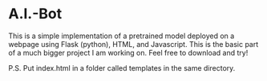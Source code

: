# A.I.-Bot

This is a simple implementation of a pretrained model deployed on a webpage using Flask (python), HTML, and Javascript. This is the basic part of a much bigger project I am working on. Feel free to download and try!

P.S.
Put index.html in a folder called templates in the same directory.
